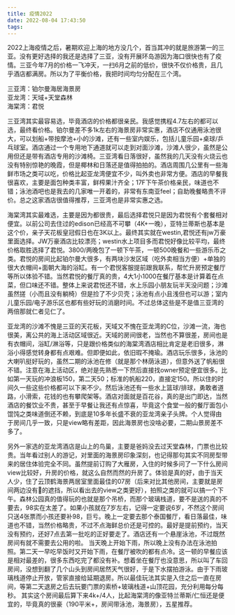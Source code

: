 ```yaml
---
title: 疫情2022
date: 2022-08-04 17:43:50
tags:
---
```



2022上海疫情之后，暑期欢迎上海的地方没几个，首当其冲的就是旅游第一的三亚。没有更好选择的我还是选择了三亚，没有开展环岛游因为海口很快也有了疫情。三亚今年7月的价格一飞冲天，一扫6月之前的低价，很快不仅价格贵，且几乎酒店都满房。所以为了平衡价格，我把时间均匀分配在三个湾。
  
三亚湾：铂尔曼海居海景房  
亚龙湾：天域+天堂森林  
海棠湾：君悦  

<!--more-->

三亚湾其实最容易选，毕竟酒店的价格都很亲民。我感觉携程4.7左右的都可以选，最终看价格。铂尔曼差不多1k左右的海景房非常实惠，酒店不仅通用泳池很大，可以划船+带按摩池+小的沙滩，还有一些室内娱乐，包括儿童乐园+桌球/乒乓球室。酒店通过一个专用地下通道就可以走到对面沙滩，沙滩人很少，虽然是公用但还是带有酒店专用的沙滩椅。三亚湾看日落很好，虽然我的几天没有火烧云也没有特别惊艳的晚霞，但是椰林和日落还是值得拍拍的。酒店周围几公里有一些海鲜市场之类可以吃，价格比起亚龙湾便宜不少，叫外卖也非常方便。酒店的早餐我很喜欢，主要是面包种类丰富，鲜榨果汁齐全；17F下午茶价格亲民，味道也不错；泳池酒吧也是我去的几家唯一开着的，非常有东南亚feel；自助晚餐略贵不评价。总之这家酒店很值得推荐，三亚湾也是非常实惠之选。

海棠湾其实最难选，主要是因为都很贵，最后选择君悦只是因为君悦有个套餐相对便宜。以前公司去住过的edison已经高不可攀（4K+一晚），亚特兰蒂斯也基本是这个价，亲子天花板皇冠假日也在3K以上。最终其实就在westin,君悦还有jw万豪里面选择。JW万豪酒店比较漂亮；westin水上项目多而君悦好像比较平均，最终价格取胜选择了君悦。3800/两晚包了一顿下午茶，一顿500晚餐和一些游乐币之类。君悦的房间比起铂尔曼大很多，有两块沙发区域（吃外卖相当方便）+单独的很大衣帽间+面朝大海的浴缸。有一个君悦客服提前跟我联系，帮忙升房预定餐厅等所以体验不错。当然君悦的餐厅真的贵，4大1小1000在餐厅基本是计算着在点菜，但口味还不错。整体上来说君悦还不错，水上乐园小朋友玩半天没问题；沙滩虽然搓（小而且没有躺椅）但是捡了不少贝壳；泳池有点小且浅但也可以游；室内儿童乐园/电子游乐区也都有些好玩的消磨时间。不过总体这些是不是值三亚湾的两倍那就仁者见仁了。

亚龙湾的沙滩不愧是三亚的天花板，天域又不愧在亚龙湾的C位，沙滩一流，海也很美，离公共的海上活动区域很近。天域的房间很老，当然也不算很差，房间也是有衣帽间，浴缸/淋浴等，只是跟价格类似的海棠湾酒店相比肯定是老旧很多，淋浴小得感觉转身都有点艰难。但即便如此，依旧瑕不掩瑜。酒店玩乐很多，泳池的大喇叭挺好玩的，虽然二期的泳池在修（就是那个林荫泳道），但意外送了帆船很不错。注意在海上活动区，绝对是先熟悉一下然后直接找owner预定便宜很多。比如第一天玩的冲浪板150，第二天50；标准的帆船220，直接定150。所以住的时间久一些这些价格都可以下来不少。然后泳池还有一些水上篮球/排球，勇敢者道路，小滑索，花钱的也有攀爬架等。酒店对面就是百花谷，真的是出门即达，当然酒店的餐饮业不贵，甚至于早餐让我还有点惊喜，毕竟这个食堂一般的餐厅面包小馄饨之类味道倒还不赖，到底是10多年长盛不衰的亚龙湾亲子头牌。个人觉得由于房间几乎一致，只是view略有差距，因此海景房也没啥必要，二期山景房差不多了。

另外一家选的亚龙湾酒店是山上的鸟巢，主要是爸妈没去过天堂森林，门票也比较贵。当年看过别人的游记，对里面的海景房印象深刻，也记得那句其实不同房型带来的居住体验完全不同。虽然提前订购了大雁房，入住的时候多问了一下什么房间view比较好，升房的价格，就这么自然而然的升房了。体验是真的好，由于当天人少，住了云顶鹤海景两居室里面最佳的07房（后来对比其他房间，主要就是房间两边没有🌲的遮挡，所以看出去的view之类更好），拍照之类的就可以搞一个下午。森林公园真的值得玩的也就是那个吊桥，而那个玻璃栈道，要不是送的真的不要去，98实在太差了。如果小孩就在7岁左右，记得一定要说6岁，不然这个房间只送4张票而小孩还要补98，巨亏。晚上一定要去那个泰国餐厅，看日落最佳，味道也不错，当然价格略贵，不过不点海鲜总价还是可控的。最好是提前预约，当天没有预约，还好7点去第一批吃的正好要走了。酒店还有一个悬崖泳池，不过既然房间有就不需要去公用的啦。
当天晚上开始下雨，所以晚上没有办法在泳池拍照。第二天一早吃早饭时又开始下雨，在餐厅被吹的都有点冷。这一顿的早餐应该是相对最差的，很多东西吃完了都没有补。想着坐在餐厅也没意思，所以叫了车回房间，没想到翻了几个山头到房间居然天气很好，于是下水摆拍游泳。由于下雨玻璃栈道停止开放，管家直接给延期退房。所以最佳玩法其实是入住之后一直在房间，等第二天退房之后去玩要门票的索桥+玻璃栈道+山顶花园，充分利用每分每秒。
其实这个房间最后算下来4k+/4人，比起海棠湾的像亚特兰蒂斯/仁恒还是便宜的，毕竟真的很豪（190平米+，房间带泳池，海景房），五星推荐。




